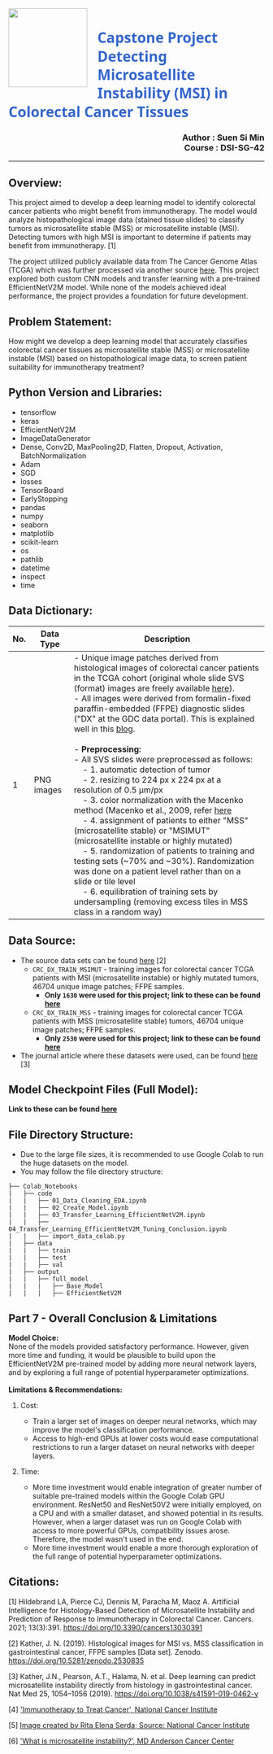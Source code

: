 <img src="https://github.com/s-simin/Data_Science_Projects/blob/main/01_Capstone_Project/images/proj_logo.png?raw=true" style="float: left; margin: 0px 20px 0px 0px; height: 155px;">  

<h1 style="font-family: Segoe UI; color: #3366cc; line-height: 1.3;"><strong>Capstone Project</strong><br>
Detecting Microsatellite Instability (MSI) in Colorectal Cancer Tissues</h1>

<div style="text-align: right;">
<h3>Author : Suen Si Min<br>
Course : DSI-SG-42</h3></div>

---

## **Overview:** <br>
This project aimed to develop a deep learning model to identify colorectal cancer patients who might benefit from immunotherapy. The model would analyze histopathological image data (stained tissue slides) to classify tumors as microsatellite stable (MSS) or microsatellite instable (MSI). Detecting tumors with high MSI is important to determine if patients may benefit from immunotherapy. [1]

The project utilized publicly available data from The Cancer Genome Atlas (TCGA) which was further processed via another source [here](https://doi.org/10.5281/zenodo.2530835). This project explored both custom CNN models and transfer learning with a pre-trained EfficientNetV2M model. While none of the models achieved ideal performance, the project provides a foundation for future development.

## **Problem Statement:** <br>
How might we develop a deep learning model that accurately classifies colorectal cancer tissues as microsatellite stable (MSS) or microsatellite instable (MSI) based on histopathological image data, 
to screen patient suitability for immunotherapy treatment?

## **Python Version and Libraries:** <br>
- tensorflow
- keras
- EfficientNetV2M
- ImageDataGenerator
- Dense, Conv2D, MaxPooling2D, Flatten, Dropout, Activation, BatchNormalization
- Adam
- SGD
- losses
- TensorBoard
- EarlyStopping
- pandas
- numpy
- seaborn
- matplotlib
- scikit-learn
- os
- pathlib
- datetime
- inspect
- time

## **Data Dictionary:** <br>

| No. | Data Type   | Description       |
|-----|-------------|-------------------|
| 1   | PNG images | - Unique image patches derived from histological images of colorectal cancer patients in the TCGA cohort (original whole slide SVS (format) images are freely available [here](https://portal.gdc.cancer.gov/)). <br>- All images were derived from formalin-fixed paraffin-embedded (FFPE) diagnostic slides ("DX" at the GDC data portal). This is explained well in this [blog](http://www.andrewjanowczyk.com/download-tcga-digital-pathology-images-ffpe/). <br><br>- **Preprocessing:** <br>- All SVS slides were preprocessed as follows: <br>&nbsp;&nbsp;&nbsp;&nbsp;- 1. automatic detection of tumor <br>&nbsp;&nbsp;&nbsp;&nbsp;- 2. resizing to 224 px x 224 px at a resolution of 0.5 µm/px <br>&nbsp;&nbsp;&nbsp;&nbsp;- 3. color normalization with the Macenko method (Macenko et al., 2009, refer [here](http://wwwx.cs.unc.edu/~mn/sites/default/files/macenko2009.pdf) <br>&nbsp;&nbsp;&nbsp;&nbsp;- 4. assignment of patients to either "MSS" (microsatellite stable) or "MSIMUT" (microsatellite instable or highly mutated) <br>&nbsp;&nbsp;&nbsp;&nbsp;- 5. randomization of patients to training and testing sets (~70% and ~30%). Randomization was done on a patient level rather than on a slide or tile level <br>&nbsp;&nbsp;&nbsp;&nbsp;- 6. equilibration of training sets by undersampling (removing excess tiles in MSS class in a random way) |

## **Data Source:** <br>
- The source data sets can be found [here](https://doi.org/10.5281/zenodo.2530835) [2]
    - `CRC_DX_TRAIN_MSIMUT` - training images for colorectal cancer TCGA patients with MSI (microsatellite instable) or highly mutated tumors, 46704 unique image patches; FFPE samples.
      - **Only `1630` were used for this project; link to these can be found [here](https://drive.google.com/drive/folders/13_K9rWaXMYY9KX1hKrQf5oZUorWBqR8I?usp=sharing)**
    - `CRC_DX_TRAIN_MSS` - training images for colorectal cancer TCGA patients with MSS (microsatellite stable) tumors, 46704 unique image patches; FFPE samples.
      - **Only `2530` were used for this project; link to these can be found [here](https://drive.google.com/drive/folders/13_K9rWaXMYY9KX1hKrQf5oZUorWBqR8I?usp=sharing)**
- The journal article where these datasets were used, can be found [here](https://www.nature.com/articles/s41591-019-0462-y) [3]


## **Model Checkpoint Files (Full Model):** <br>
**Link to these can be found [here](https://drive.google.com/drive/folders/1NLVn665ZEJfb2RMm_9h3wLJE_e_BTwvz?usp=sharing)**

## **File Directory Structure:**<br>
- Due to the large file sizes, it is recommended to use Google Colab to run the huge datasets on the model.
- You may follow the file directory structure:
```
├── Colab_Notebooks
|   ├── code
|   |   ├── 01_Data_Cleaning_EDA.ipynb
|   |   ├── 02_Create_Model.ipynb
|   |   ├── 03_Transfer_Learning_EfficientNetV2M.ipynb
|   |   ├── 04_Transfer_Learning_EfficientNetV2M_Tuning_Conclusion.ipynb
|   |   ├── import_data_colab.py
|   ├── data
|   |   ├── train
|   |   ├── test
|   |   ├── val
|   ├── output
|   |   ├── full_model
|   |   |   ├── Base_Model
|   |   |   ├── EfficientNetV2M
```

## **Part 7 - Overall Conclusion & Limitations**<br>
**Model Choice:**<br>
None of the models provided satisfactory performance. However, given more time and funding, it would be plausible to build upon the EfficientNetV2M pre-trained model by adding more neural network layers, and by exploring a full range of potential hyperparameter optimizations.
<br><br>
**Limitations & Recommendations:**
1. Cost:
    - Train a larger set of images on deeper neural networks, which may improve the model's classification performance.
    - Access to high-end GPUs at lower costs would ease computational restrictions to run a larger dataset on neural networks with deeper layers.

2. Time:
    - More time investment would enable integration of greater number of suitable pre-trained models within the Google Colab GPU environment. ResNet50 and ResNet50V2 were initially employed, on a CPU and with a smaller dataset, and showed potential in its results. However, when a larger dataset was run on Google Colab with access to more powerful GPUs, compatibility issues arose. Therefore, the model wasn't used in the end.
    - More time investment would enable a more thorough exploration of the full range of potential hyperparameter optimizations.

## **Citations:** <br>
[1] Hildebrand LA, Pierce CJ, Dennis M, Paracha M, Maoz A. Artificial Intelligence for Histology-Based Detection of Microsatellite Instability and Prediction of Response to Immunotherapy in Colorectal Cancer. Cancers. 2021; 13(3):391. https://doi.org/10.3390/cancers13030391

[2] Kather, J. N. (2019). Histological images for MSI vs. MSS classification in gastrointestinal cancer, FFPE samples [Data set]. Zenodo. https://doi.org/10.5281/zenodo.2530835

[3] Kather, J.N., Pearson, A.T., Halama, N. et al. Deep learning can predict microsatellite instability directly from histology in gastrointestinal cancer. Nat Med 25, 1054–1056 (2019). https://doi.org/10.1038/s41591-019-0462-y

[4] ['Immunotherapy to Treat Cancer', National Cancer Institute](https://www.cancer.gov/about-cancer/treatment/types/immunotherapy)

[5] [Image created by Rita Elena Serda; Source: National Cancer Institute](https://visualsonline.cancer.gov/details.cfm?imageid=10486)

[6] ['What is microsatellite instability?', MD Anderson Cancer Center](https://www.mdanderson.org/cancerwise/what-is-microsatellite-instability-MSI.h00-159617067.html)